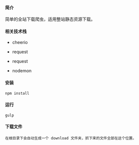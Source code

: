 #### 简介

简单的全站下载爬虫，适用整站静态资源下载。

#### 相关技术栈

- cheerio

- request

- request

- nodemon

#### 安装

	npm install
	
#### 运行

	gulp
	
#### 下载文件

	在根目录下会自动生成一个 download 文件夹，抓下来的文件全部在这个位置。